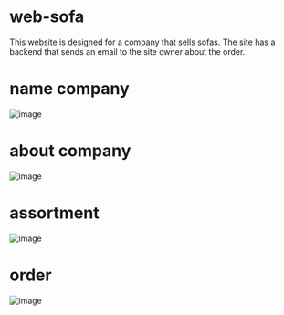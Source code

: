 # web-sofa
This website is designed for a company that sells sofas. The site has a backend that sends an email to the site owner about the order.
# name company
![image](https://github.com/user-attachments/assets/4729ae62-4604-453b-8802-8faddb041856)
# about company
![image](https://github.com/user-attachments/assets/842de255-c6d6-4c10-b83d-b978b57c647c)
# assortment
![image](https://github.com/user-attachments/assets/671e8555-fcd0-4781-9502-e056f2fffdf7)
# order 
![image](https://github.com/user-attachments/assets/e280f346-a302-4a1b-9e80-08780b8c560a)



